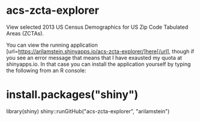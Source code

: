 # acs-zcta-explorer

View selected 2013 US Census Demographics for US Zip Code Tabulated Areas (ZCTAs).

You can view the running application [url=https://arilamstein.shinyapps.io/acs-zcta-explorer/]here[/url], though 
if you see an error message that means that I have exausted my quota at shinyapps.io. In that case you
can install the application yourself by typing the following from an R console:

# install.packages("shiny")
library(shiny)
shiny::runGitHub("acs-zcta-explorer", "arilamstein")
